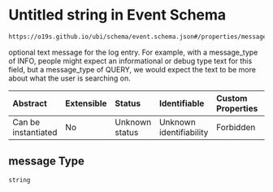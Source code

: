 # Untitled string in Event Schema

```txt
https://o19s.github.io/ubi/schema/event.schema.json#/properties/message
```

optional text message for the log entry. For example, with a message\_type of INFO, people might expect an informational or debug type text for this field, but a message\_type of QUERY, we would expect the text to be more about what the user is searching on.

| Abstract            | Extensible | Status         | Identifiable            | Custom Properties | Additional Properties | Access Restrictions | Defined In                                                                |
| :------------------ | :--------- | :------------- | :---------------------- | :---------------- | :-------------------- | :------------------ | :------------------------------------------------------------------------ |
| Can be instantiated | No         | Unknown status | Unknown identifiability | Forbidden         | Allowed               | none                | [event.schema.json\*](../../out/event.schema.json "open original schema") |

## message Type

`string`
